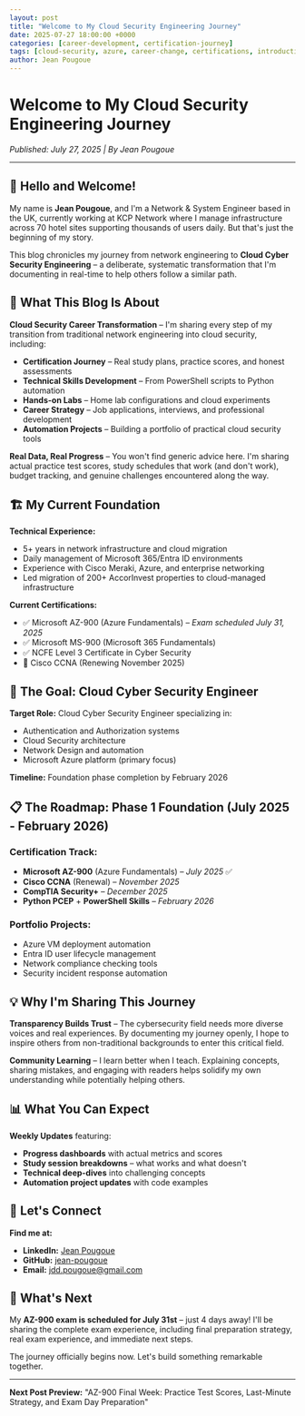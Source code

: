 ```yaml
---
layout: post
title: "Welcome to My Cloud Security Engineering Journey"
date: 2025-07-27 18:00:00 +0000
categories: [career-development, certification-journey]
tags: [cloud-security, azure, career-change, certifications, introduction]
author: Jean Pougoue
---
```


# Welcome to My Cloud Security Engineering Journey

*Published: July 27, 2025 | By Jean Pougoue*

---

## 👋 Hello and Welcome!

My name is **Jean Pougoue**, and I'm a Network & System Engineer based in the UK, currently working at KCP Network where I manage infrastructure across 70 hotel sites supporting thousands of users daily. But that's just the beginning of my story.

This blog chronicles my journey from network engineering to **Cloud Cyber Security Engineering** – a deliberate, systematic transformation that I'm documenting in real-time to help others follow a similar path.

## 🎯 What This Blog Is About

**Cloud Security Career Transformation** – I'm sharing every step of my transition from traditional network engineering into cloud security, including:

- **Certification Journey** – Real study plans, practice scores, and honest assessments
- **Technical Skills Development** – From PowerShell scripts to Python automation
- **Hands-on Labs** – Home lab configurations and cloud experiments
- **Career Strategy** – Job applications, interviews, and professional development
- **Automation Projects** – Building a portfolio of practical cloud security tools

**Real Data, Real Progress** – You won't find generic advice here. I'm sharing actual practice test scores, study schedules that work (and don't work), budget tracking, and genuine challenges encountered along the way.

## 🏗️ My Current Foundation

**Technical Experience:**
- 5+ years in network infrastructure and cloud migration
- Daily management of Microsoft 365/Entra ID environments
- Experience with Cisco Meraki, Azure, and enterprise networking
- Led migration of 200+ AccorInvest properties to cloud-managed infrastructure

**Current Certifications:**
- ✅ Microsoft AZ-900 (Azure Fundamentals) – *Exam scheduled July 31, 2025*
- ✅ Microsoft MS-900 (Microsoft 365 Fundamentals)
- ✅ NCFE Level 3 Certificate in Cyber Security
- 🔄 Cisco CCNA (Renewing November 2025)

## 🎯 The Goal: Cloud Cyber Security Engineer

**Target Role:** Cloud Cyber Security Engineer specializing in:
- Authentication and Authorization systems
- Cloud Security architecture
- Network Design and automation
- Microsoft Azure platform (primary focus)

**Timeline:** Foundation phase completion by February 2026

## 📋 The Roadmap: Phase 1 Foundation (July 2025 - February 2026)

### **Certification Track:**
- **Microsoft AZ-900** (Azure Fundamentals) – *July 2025* ✅
- **Cisco CCNA** (Renewal) – *November 2025*
- **CompTIA Security+** – *December 2025*
- **Python PCEP** + **PowerShell Skills** – *February 2026*

### **Portfolio Projects:**
- Azure VM deployment automation
- Entra ID user lifecycle management
- Network compliance checking tools
- Security incident response automation

## 💡 Why I'm Sharing This Journey

**Transparency Builds Trust** – The cybersecurity field needs more diverse voices and real experiences. By documenting my journey openly, I hope to inspire others from non-traditional backgrounds to enter this critical field.

**Community Learning** – I learn better when I teach. Explaining concepts, sharing mistakes, and engaging with readers helps solidify my own understanding while potentially helping others.

## 📊 What You Can Expect

**Weekly Updates** featuring:
- **Progress dashboards** with actual metrics and scores
- **Study session breakdowns** – what works and what doesn't
- **Technical deep-dives** into challenging concepts
- **Automation project updates** with code examples

## 🤝 Let's Connect

**Find me at:**
- **LinkedIn:** [Jean Pougoue](https://linkedin.com/in/jean-pougoue)
- **GitHub:** [jean-pougoue](https://github.com/jean-pougoue)
- **Email:** jdd.pougoue@gmail.com

## 🚀 What's Next

My **AZ-900 exam is scheduled for July 31st** – just 4 days away! I'll be sharing the complete exam experience, including final preparation strategy, real exam experience, and immediate next steps.

The journey officially begins now. Let's build something remarkable together.

---

**Next Post Preview:** "AZ-900 Final Week: Practice Test Scores, Last-Minute Strategy, and Exam Day Preparation"
